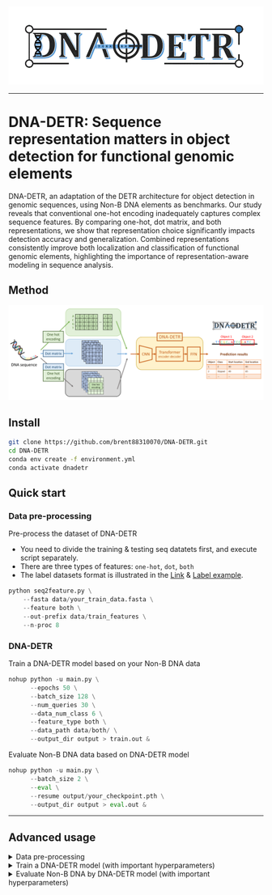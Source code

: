 
 <img src="Logo.gif" style="align:center" />


---------------------------------------
# DNA-DETR: Sequence representation matters in object detection for functional genomic elements

DNA-DETR, an adaptation of the DETR architecture for object detection in genomic sequences, using Non-B DNA elements as benchmarks. Our study reveals that conventional one-hot encoding inadequately captures complex sequence features. By comparing one-hot, dot matrix, and both representations, we show that representation choice significantly impacts detection accuracy and generalization. Combined representations consistently improve both localization and classification of functional genomic elements, highlighting the importance of representation-aware modeling in sequence analysis.

## Method
 <img src="fig_method.png" style="align:center" />

## Install

```sh
git clone https://github.com/brent88310070/DNA-DETR.git
cd DNA-DETR
conda env create -f environment.yml
conda activate dnadetr
```


## Quick start

### Data pre-processing
Pre-process the dataset of DNA-DETR 
* You need to divide the training & testing seq datatets first, and execute script separately.
* There are three types of features: `one-hot`, `dot`, `both`
* The label datasets format is illustrated in the [Link](./label_format.md) & [Label example](./label_example.json).
```Python
python seq2feature.py \
    --fasta data/your_train_data.fasta \
    --feature both \
    --out-prefix data/train_features \
    --n-proc 8
```

### DNA-DETR
Train a DNA-DETR model based on your Non-B DNA data
```Python
nohup python -u main.py \
      --epochs 50 \
      --batch_size 128 \
      --num_queries 30 \
      --data_num_class 6 \
      --feature_type both \
      --data_path data/both/ \
      --output_dir output > train.out &
```

Evaluate Non-B DNA data based on DNA-DETR model
```Python
nohup python -u main.py \
      --batch_size 2 \
      --eval \
      --resume output/your_checkpoint.pth \
      --output_dir output > eval.out &
```

---
## Advanced usage
<details> <summary>Data pre-processing</summary>
  <pre><code>usage: seq2feature [-h] --fasta FASTA [--kmer KMER]
                    [--base-height BASE_HEIGHT]
                    [--feature {dot,one-hot,both}]
                    [--out-prefix OUT_PREFIX]
                    [--n-proc N_PROC, --max-workers N_PROC]

  </n>
optional arguments:
  -h, --help            show this help message and exit
  --fasta FASTA         Input FASTA file (required)
  --kmer KMER           Consecutive match length (k-mer length) [default: 3]
  --base-height BASE_HEIGHT
                        Rows per nucleotide in one-hot encoding [default: 1]
  --feature {dot,one-hot,both}
                        Which feature(s) to compute [default: both]
  --out-prefix OUT_PREFIX
                        Output prefix (no extension) [default: features]
  --n-proc N_PROC, --max-workers N_PROC
                        Number of CPUs / process workers [default: CPU_count]</code></pre>
</details>

<details> <summary>Train a DNA-DETR model (with important hyperparameters)</summary>
  <pre><code>usage: main.py [-h] [--lr LR] [--lr_backbone LR_BACKBONE]
               [--batch_size BATCH_SIZE] [--weight_decay WEIGHT_DECAY]
               [--epochs EPOCHS] [--lr_drop LR_DROP]
               [--clip_max_norm CLIP_MAX_NORM]
               [--backbone BACKBONE] [--dilation]
               [--position_embedding {sine,learned}]
               [--enc_layers ENC_LAYERS] [--dec_layers DEC_LAYERS]
               [--dim_feedforward DIM_FEEDFORWARD] [--hidden_dim HIDDEN_DIM]
               [--dropout DROPOUT] [--nheads NHEADS]
               [--num_queries NUM_QUERIES] [--pre_norm]
               [--no_aux_loss] [--set_cost_class SET_COST_CLASS]
               [--set_cost_diou SET_COST_DIOU]
               [--mask_loss_coef MASK_LOSS_COEF] [--dice_loss_coef DICE_LOSS_COEF]
               [--diou_loss_coef DIOU_LOSS_COEF] [--eos_coef EOS_COEF]
               [--feature_type FEATURE_TYPE] [--dataset_file DATASET_FILE]
               [--data_num_class DATA_NUM_CLASS] [--data_path DATA_PATH]
               [--output_dir OUTPUT_DIR] [--device DEVICE] [--seed SEED]
               [--resume RESUME] [--num_workers NUM_WORKERS] [--world_size WORLD_SIZE]

optional arguments:
  -h, --help            Show this help message and exit

training parameters:
  --lr LR               Learning rate [default: 1e-4]
  --lr_backbone LR_BACKBONE
                        Backbone learning rate [default: 1e-5]
  --batch_size BATCH_SIZE
                        Batch size [default: 128]
  --weight_decay WEIGHT_DECAY
                        Weight decay [default: 1e-4]
  --epochs EPOCHS       Total number of training epochs [default: 50]
  --lr_drop LR_DROP     Epoch to drop learning rate [default: 200]
  --clip_max_norm CLIP_MAX_NORM
                        Gradient clipping max norm [default: 0.1]

model parameters:
  --backbone BACKBONE   Backbone architecture [default: resnet50]
  --dilation            Use dilated convolutions (DC5 mode)
  --position_embedding {sine,learned}
                        Type of positional embedding [default: sine]

transformer parameters:
  --enc_layers ENC_LAYERS
                        Number of encoder layers [default: 6]
  --dec_layers DEC_LAYERS
                        Number of decoder layers [default: 6]
  --dim_feedforward DIM_FEEDFORWARD
                        FFN hidden dimension [default: 2048]
  --hidden_dim HIDDEN_DIM
                        Transformer embedding dimension [default: 256]
  --dropout DROPOUT     Dropout rate [default: 0.1]
  --nheads NHEADS       Number of attention heads [default: 8]
  --num_queries NUM_QUERIES
                        Number of query slots [default: 30]
  --pre_norm            Enable pre-norm transformer

loss parameters:
  --no_aux_loss         Disable auxiliary losses
  --set_cost_class SET_COST_CLASS
                        Classification cost in Hungarian matching [default: 1]
  --set_cost_diou SET_COST_DIOU
                        DIoU box cost in Hungarian matching [default: 2]
  --mask_loss_coef MASK_LOSS_COEF
                        Mask loss coefficient [default: 1]
  --dice_loss_coef DICE_LOSS_COEF
                        DICE loss coefficient [default: 1]
  --diou_loss_coef DIOU_LOSS_COEF
                        DIoU loss coefficient [default: 2]
  --eos_coef EOS_COEF   No-object class weight [default: 0.05]

dataset parameters:
  --feature_type FEATURE_TYPE
                        Feature type: one-hot | dot | both [default: both]
  --dataset_file DATASET_FILE
                        Dataset name key [default: nonb]
  --data_num_class DATA_NUM_CLASS
                        Number of classes (max_obj_id + 1) [default: 6]
  --data_path DATA_PATH
                        Dataset path [default: ./data/both/]

runtime and I/O:
  --output_dir OUTPUT_DIR
                        Output directory [default: ./output]
  --device DEVICE       Device for training/testing [default: cuda]
  --seed SEED           Random seed [default: 0]
  --resume RESUME       Resume from checkpoint path
  --start_epoch START_EPOCH
                        Starting epoch [default: 0]</code></pre>

Loss write to TensorBoard for visualization:
<pre><code>tensorboard --logdir ./runs --port 8000</code></pre>
</details>

<details> <summary>Evaluate Non-B DNA by DNA-DETR model (with important hyperparameters)</summary>
  <pre><code>usage: main.py [-h]
               [--feature_type FEATURE_TYPE]
               [--dataset_file DATASET_FILE]
               [--data_num_class DATA_NUM_CLASS]
               [--data_path DATA_PATH] [--remove_difficult]
               [--output_dir OUTPUT_DIR] [--device DEVICE] [--seed SEED]
               [--resume RESUME] [--start_epoch START_EPOCH] [--eval]
               [--num_workers NUM_WORKERS]

optional arguments:
  -h, --help            Show this help message and exit

dataset parameters:
  --feature_type FEATURE_TYPE
                        Feature type: one-hot | dot | both [default: both]
  --dataset_file DATASET_FILE
                        Dataset name key [default: nonb]
  --data_num_class DATA_NUM_CLASS
                        Number of classes (max_obj_id + 1) [default: 6]
  --data_path DATA_PATH
                        Dataset path [default: ./data/both/]

runtime and I/O:
  --output_dir OUTPUT_DIR
                        Output directory [default: ./output]
  --device DEVICE       Device for training/testing [default: cuda]
  --seed SEED           Random seed [default: 0]
  --resume RESUME       Resume from checkpoint path
  --eval                Run evaluation only
  --num_workers NUM_WORKERS
                        Number of dataloader workers [default: 2]</code></pre>
</details>
